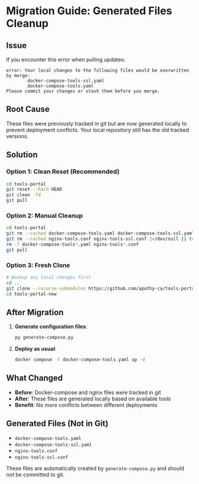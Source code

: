 # Migration Guide: Generated Files Cleanup

## Issue
If you encounter this error when pulling updates:

```
error: Your local changes to the following files would be overwritten by merge:
        docker-compose-tools-ssl.yaml
        docker-compose-tools.yaml
Please commit your changes or stash them before you merge.
```

## Root Cause
These files were previously tracked in git but are now generated locally to prevent deployment conflicts. Your local repository still has the old tracked versions.

## Solution

### Option 1: Clean Reset (Recommended)
```bash
cd tools-portal
git reset --hard HEAD
git clean -fd
git pull
```

### Option 2: Manual Cleanup
```bash
cd tools-portal
git rm --cached docker-compose-tools.yaml docker-compose-tools-ssl.yaml 2>/dev/null || true
git rm --cached nginx-tools.conf nginx-tools-ssl.conf 2>/dev/null || true
rm -f docker-compose-tools*.yaml nginx-tools*.conf
git pull
```

### Option 3: Fresh Clone
```bash
# Backup any local changes first
cd ..
git clone --recurse-submodules https://github.com/apathy-ca/tools-portal.git tools-portal-new
cd tools-portal-new
```

## After Migration

1. **Generate configuration files**:
   ```bash
   py generate-compose.py
   ```

2. **Deploy as usual**:
   ```bash
   docker compose -f docker-compose-tools.yaml up -d
   ```

## What Changed

- **Before**: Docker-compose and nginx files were tracked in git
- **After**: These files are generated locally based on available tools
- **Benefit**: No more conflicts between different deployments

## Generated Files (Not in Git)
- `docker-compose-tools.yaml`
- `docker-compose-tools-ssl.yaml`
- `nginx-tools.conf`
- `nginx-tools-ssl.conf`

These files are automatically created by `generate-compose.py` and should not be committed to git.